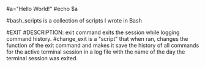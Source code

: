 #a="Hello World!"
#echo $a

#bash_scripts is a collection of scripts I wrote in Bash

#EXIT
#DESCRIPTION: exit command exits the session while logging command 
history.
#change_exit is a "script" that when ran, changes the function of the 
exit command and makes it save the history of all commands for the 
active terminal session in a log file with the name of the day the 
terminal session was exited.

